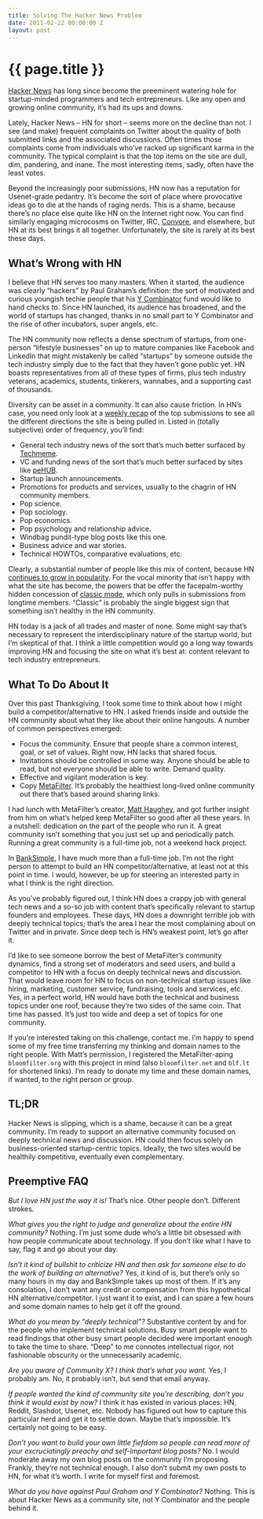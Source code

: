 ```yaml
---
title: Solving The Hacker News Problem
date: 2011-02-22 00:00:00 Z
layout: post
---
```


{{ page.title }}
================

[Hacker News](http://news.ycombinator.com) has long since become the preeminent watering hole for startup-minded programmers and tech entrepreneurs. Like any open and growing online community, it’s had its ups and downs.

Lately, Hacker News – HN for short – seems more on the decline than not. I see (and make) frequent complaints on Twitter about the quality of both submitted links and the associated discussions. Often times those complaints come from individuals who’ve racked up significant karma in the community. The typical complaint is that the top items on the site are dull, dim, pandering, and inane. The most interesting items, sadly, often have the least votes.

Beyond the increasingly poor submissions, HN now has a reputation for Usenet-grade pedantry. It’s become the sort of place where provocative ideas go to die at the hands of raging nerds. This is a shame, because there’s no place else quite like HN on the Internet right now. You can find similarly engaging microcosms on Twitter, IRC, [Convore](https://convore.com/), and elsewhere, but HN at its best brings it all together. Unfortunately, the site is rarely at its best these days.

What’s Wrong with HN
--------------------

I believe that HN serves too many masters. When it started, the audience was clearly “hackers” by Paul Graham’s definition: the sort of motivated and curious youngish techie people that his [Y Combinator](ycombinator.com) fund would like to hand checks to. Since HN launched, its audience has broadened, and the world of startups has changed, thanks in no small part to Y Combinator and the rise of other incubators, super angels, etc.

The HN community now reflects a dense spectrum of startups, from one-person “lifestyle businesses” on up to mature companies like Facebook and LinkedIn that might mistakenly be called “startups” by someone outside the tech industry simply due to the fact that they haven’t gone public yet. HN boasts representatives from all of these types of firms, plus tech industry veterans, academics, students, tinkerers, wannabes, and a supporting cast of thousands.

Diversity can be asset in a community. It can also cause friction. In HN’s case, you need only look at a [weekly recap](http://hnrecap.com/weekly) of the top submissions to see all the different directions the site is being pulled in. Listed in (totally subjective) order of frequency, you’ll find:

-   General tech industry news of the sort that’s much better surfaced by [Techmeme](http://techmeme.com/).
-   VC and funding news of the sort that’s much better surfaced by sites like [peHUB](http://www.pehub.com/).
-   Startup launch announcements.
-   Promotions for products and services, usually to the chagrin of HN community members.
-   Pop science.
-   Pop sociology.
-   Pop economics.
-   Pop psychology and relationship advice.
-   Windbag pundit-type blog posts like this one.
-   Business advice and war stories.
-   Technical HOWTOs, comparative evaluations, etc.

Clearly, a substantial number of people like this mix of content, because HN [continues to grow in popularity](http://ycombinator.com/newsnews.html). For the vocal minority that isn’t happy with what the site has become, the powers that be offer the facepalm-worthy hidden concession of [classic mode](http://news.ycombinator.com/classic), which only pulls in submissions from longtime members. “Classic” is probably the single biggest sign that something isn’t healthy in the HN community.

HN today is a jack of all trades and master of none. Some might say that’s necessary to represent the interdisciplinary nature of the startup world, but I’m skeptical of that. I think a little competition would go a long way towards improving HN and focusing the site on what it’s best at: content relevant to tech industry entrepreneurs.

What To Do About It
-------------------

Over this past Thanksgiving, I took some time to think about how I might build a competitor/alternative to HN. I asked friends inside and outside the HN community about what they like about their online hangouts. A number of common perspectives emerged:

-   Focus the community. Ensure that people share a common interest, goal, or set of values. Right now, HN lacks that shared focus.
-   Invitations should be controlled in some way. Anyone should be able to read, but not everyone should be able to write. Demand quality.
-   Effective and vigilant moderation is key.
-   Copy [MetaFilter](http://www.metafilter.com/). It’s probably the healthiest long-lived online community out there that’s based around sharing links.

I had lunch with MetaFilter’s creator, [Matt Haughey](http://a.wholelottanothing.org/), and got further insight from him on what’s helped keep MetaFilter so good after all these years. In a nutshell: dedication on the part of the people who run it. A great community isn’t something that you just set up and periodically patch. Running a great community is a full-time job, not a weekend hack project.

In [BankSimple](https://www.banksimple.com/), I have much more than a full-time job. I’m not the right person to attempt to build an HN competitor/alternative, at least not at this point in time. I would, however, be up for steering an interested party in what I think is the right direction.

As you’ve probably figured out, I think HN does a crappy job with general tech news and a so-so job with content that’s specifically relevant to startup founders and employees. These days, HN does a downright terrible job with deeply technical topics; that’s the area I hear the most complaining about on Twitter and in private. Since deep tech is HN’s weakest point, let’s go after it.

I’d like to see someone borrow the best of MetaFilter’s community dynamics, find a strong set of moderators and seed users, and build a competitor to HN with a focus on deeply technical news and discussion. That would leave room for HN to focus on non-technical startup issues like hiring, marketing, customer service, fundraising, tools and services, etc. Yes, in a perfect world, HN would have both the technical and business topics under one roof, because they’re two sides of the same coin. That time has passed. It’s just too wide and deep a set of topics for one community.

If you’re interested taking on this challenge, contact me. I’m happy to spend some of my free time transferring my thinking and domain names to the right people. With Matt’s permission, I registered the MetaFilter-aping `bloomfilter.org` with this project in mind (also `bloomfilter.net` and `blf.lt` for shortened links). I’m ready to donate my time and these domain names, if wanted, to the right person or group.

TL;DR
-----

Hacker News is slipping, which is a shame, because it can be a great community. I’m ready to support an alternative community focused on deeply technical news and discussion. HN could then focus solely on business-oriented startup-centric topics. Ideally, the two sites would be healthily competitive, eventually even complementary.

Preemptive FAQ
--------------

*But I love HN just the way it is!* That’s nice. Other people don’t. Different strokes.

*What gives you the right to judge and generalize about the entire HN community?* Nothing. I’m just some dude who’s a little bit obsessed with how people communicate about technology. If you don’t like what I have to say, flag it and go about your day.

*Isn’t it kind of bullshit to criticize HN and then ask for someone else to do the work of building an alternative?* Yes, it kind of is, but there’s only so many hours in my day and BankSimple takes up most of them. If it’s any consolation, I don’t want any credit or compensation from this hypothetical HN alternative/competitor. I just want it to exist, and I can spare a few hours and some domain names to help get it off the ground.

*What do you mean by “deeply technical”?* Substantive content by and for the people who implement technical solutions. Busy smart people want to read findings that other busy smart people decided were important enough to take the time to share. “Deep” to me connotes intellectual rigor, not fashionable obscurity or the unnecessarily academic.

*Are you aware of Community X? I think that’s what you want.* Yes, I probably am. No, it probably isn’t, but send that email anyway.

*If people wanted the kind of community site you’re describing, don’t you think it would exist by now?* I think it has existed in various places: HN, Reddit, Slashdot, Usenet, etc. Nobody has figured out how to capture this particular herd and get it to settle down. Maybe that’s impossible. It’s certainly not going to be easy.

*Don’t you want to build your own little fiefdom so people can read more of your excruciatingly preachy and self-important blog posts?* No. I would moderate away my own blog posts on the community I’m proposing. Frankly, they’re not technical enough. I also don’t submit my own posts to HN, for what it’s worth. I write for myself first and foremost.

*What do you have against Paul Graham and Y Combinator?* Nothing. This is about Hacker News as a community site, not Y Combinator and the people behind it.
